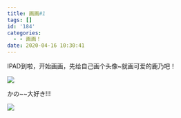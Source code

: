 ```yaml
---
title: 画画#1
tags: []
id: '184'
categories:
  - - 画画！
date: 2020-04-16 10:30:41
---
```


IPAD到啦，开始画画，先给自己画个头像~就画可爱的鹿乃吧！

![](http://www.congb19.top/wordpress/wp-content/uploads/2020/04/IMG_0031-e1587004203775-1024x711.png)

かの~~大好き!!!

![](https://www.congb19.top/wordpress/wp-content/uploads/2020/04/QQ截图20200416102725-1024x768.png)